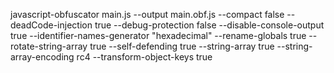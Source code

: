 javascript-obfuscator main.js --output main.obf.js --compact false --deadCode-injection true --debug-protection false --disable-console-output true --identifier-names-generator "hexadecimal" --rename-globals true --rotate-string-array true --self-defending true --string-array true --string-array-encoding rc4 --transform-object-keys true